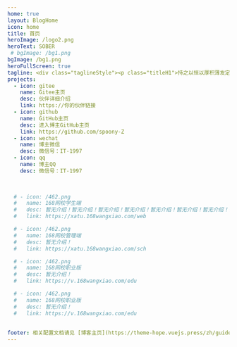```yaml
---
home: true
layout: BlogHome
icon: home
title: 首页
heroImage: /logo2.png
heroText: SOBER
 # bgImage: /bg1.png
bgImage: /bg1.png
heroFullScreen: true
tagline: <div class="taglineStyle"><p class="titleH1">持之以恒以厚积薄发定会不同凡响！</p><a href="/spoony-z/learning-notes/"><button class="gradient">进入主页 💡</button></a><button class="infoStyle">作者介绍 ✨</button></div>
projects:
  - icon: gitee
    name: Gitee主页
    desc: 伙伴详细介绍
    link: https://你的伙伴链接
  - icon: github
    name: GitHub主页
    desc: 进入博主GitHub主页
    link: https://github.com/spoony-Z
  - icon: wechat
    name: 博主微信
    desc: 微信号：IT-1997
  - icon: qq
    name: 博主QQ
    desc: 微信号：IT-1997
    
    

  # - icon: /462.png
  #   name: 168网校学生端
  #   desc: 暂无介绍！暂无介绍！暂无介绍！暂无介绍！暂无介绍！暂无介绍！暂无介绍！暂无介绍！暂无介绍！暂无介绍！
  #   link: https://xatu.168wangxiao.com/web

  # - icon: /462.png
  #   name: 168网校管理端
  #   desc: 暂无介绍！
  #   link: https://xatu.168wangxiao.com/sch

  # - icon: /462.png
  #   name: 168网校职业版
  #   desc: 暂无介绍！
  #   link: https://v.168wangxiao.com/edu

  # - icon: /462.png
  #   name: 168网校职业版
  #   desc: 暂无介绍！
  #   link: https://v.168wangxiao.com/edu
    
    
footer: 相关配置文档请见 [博客主页](https://theme-hope.vuejs.press/zh/guide/blog/home/)。
---
```

<!-- 
projects:
  - icon: project
    name: 项目名称
    desc: 项目详细描述
    link: https://你的项目链接

  - icon: link
    name: 链接名称
    desc: 链接详细描述
    link: https://链接地址

  - icon: book
    name: 书籍名称
    desc: 书籍详细描述
    link: https://你的书籍链接

  - icon: article
    name: 文章名称
    desc: 文章详细描述
    link: https://你的文章链接

  - icon: friend
    name: 伙伴名称
    desc: 伙伴详细介绍
    link: https://你的伙伴链接

    - icon: /logo.svg
    name: 自定义项目
    desc: 自定义详细介绍
    -->

<style>

</style>